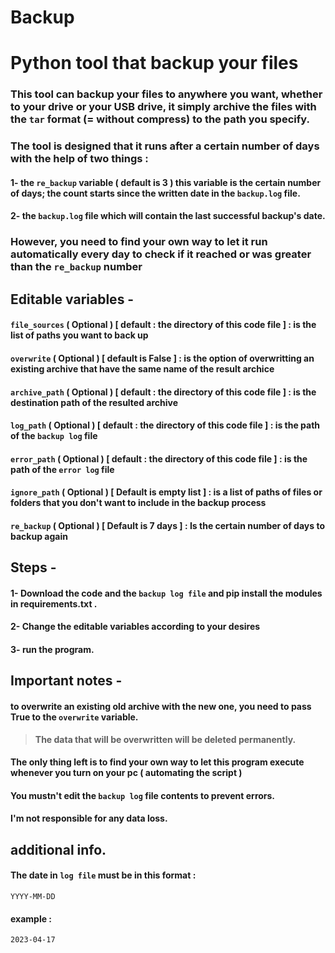 # Backup

#  Python tool that backup your files

### This tool can backup your files to anywhere you want, whether to your drive or your USB drive, it simply archive the files with the `tar` format __(= without compress)__ to the path you specify.

### The tool is designed that it runs after a certain number of days with the help of two things :

#### 1- the `re_backup` variable ( default is 3 ) this variable is the certain number of days; the count starts since the written date in the `backup.log` file.

#### 2- the `backup.log` file which will contain the last successful backup's date. 

### However, you need to find your own way to let it run automatically every day to check if it reached or was greater than the `re_backup` number

## Editable variables -

#### `file_sources` ( Optional ) [ default : the directory of this code file ] : is the list of paths you want to back up

#### `overwrite` ( Optional ) [ default is False ] : is the option of overwritting an existing archive that have the same name of the result archice

#### `archive_path` ( Optional ) [ default : the directory of this code file ] : is the destination path of the resulted archive

#### `log_path` ( Optional )  [ default : the directory of this code file ] : is the path of the `backup log` file

#### `error_path` ( Optional )  [ default : the directory of this code file ] : is the path of the `error log` file

#### `ignore_path` ( Optional ) [ Default is empty list ] : is a list of paths of files or folders that you don't want to include in the backup process

#### `re_backup` ( Optional ) [ Default is 7 days ] : Is the certain number of days to backup again


## Steps -

#### 1- Download the code and the `backup log file` and pip install the modules in requirements.txt .

#### 2- Change the editable variables according to your desires

#### 3- run the program.


## Important notes -

#### to overwrite an existing old archive with the new one, you need to pass True to the `overwrite` variable.

> **The data that will be overwritten will be deleted permanently.**

#### The only thing left is to find your own way to let this program execute whenever you turn on your pc ( automating the script )

#### You mustn't edit the `backup log` file contents to prevent errors.

#### I'm not responsible for any data loss.

## additional info.

#### The date in `log file` must be in this format :

 `YYYY-MM-DD`

#### example :

 `2023-04-17`
